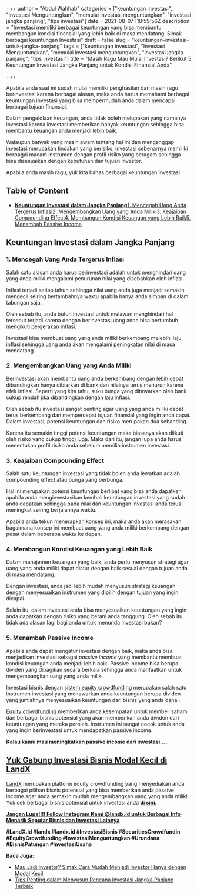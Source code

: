 +++
author = "Abdul Wahhab"
categories = ["keuntungan investasi", "Investasi Menguntungkan", "memulai investasi menguntungkan", "investasi jangka panjang", "tips investasi"]
date = 2021-08-07T18:59:56Z
description = "Investasi memiliki berbagai keuntungan yang bisa membantu membangun kondisi finansial yang lebih baik di masa mendatang. Simak berbagai keuntungan Investasi"
draft = false
slug = "keuntungan-investasi-untuk-jangka-panjang"
tags = ["keuntungan investasi", "Investasi Menguntungkan", "memulai investasi menguntungkan", "investasi jangka panjang", "tips investasi"]
title = "Masih Ragu Mau Mulai Investasi? Berikut 5 Keuntungan Investasi Jangka Panjang untuk Kondisi Finansial Anda"

+++


Apabila anda saat ini sudah mulai memiliki penghasilan dan masih ragu berinvestasi karena berbagai alasan, maka anda harus memahami berbagai keuntungan investasi yang bisa mempermudah anda dalam mencapai berbagai tujuan finansial.

Dalam pengelolaan keuangan, anda tidak boleh melupakan yang namanya investasi karena investasi memberikan banyak keuntungan sehingga bisa membantu keuangan anda menjadi lebih baik.

Walaupun banyak yang masih awam tentang hal ini dan menganggap investasi merupakan tindakan yang berisiko, investasi sebenarnya memiliki berbagai macam instrumen dengan profil risiko yang beragam sehingga bisa disesuaikan dengan kebutuhan dan tujuan investor.

Apabila anda masih ragu, yuk kita bahas berbagai keuntungan investasi.

## Table of Content

* **[Keuntungan Investasi dalam Jangka Panjang](#keuntungan-investasi-dalam-jangka-panjang)**[1. Mencegah Uang Anda Tergerus Inflasi](#1-mencegah-uang-anda-tergerus-inflasi)[2. Mengembangkan Uang yang Anda Miliki](#2-mengembangkan-uang-yang-anda-miliki)[3. Keajaiban Compounding Effect](#3-keajaiban-compounding-effect)[4. Membangun Kondisi Keuangan yang Lebih Baik](#4-membangun-kondisi-keuangan-yang-lebih-baik)[5. Menambah Passive Income](#5-menambah-passive-income)

## Keuntungan Investasi dalam Jangka Panjang

### 1. Mencegah Uang Anda Tergerus Inflasi

Salah satu alasan anda harus berinvestasi adalah untuk menghindari uang yang anda miliki mengalami penurunan nilai yang disebabkan oleh inflasi.

Inflasi terjadi setiap tahun sehingga nilai uang anda juga menjadi semakin mengecil seiring bertambahnya waktu apabila hanya anda simpan di dalam tabungan saja.

Oleh sebab itu, anda butuh investasi untuk melawan menghindari hal tersebut terjadi karena dengan berinvestasi uang anda bisa bertumbuh mengikuti pergerakan inflasi.

Investasi bisa membuat uang yang anda miliki berkembang melebihi laju inflasi sehingga uang anda akan mengalami peningkatan nilai di masa mendatang.

### 2. Mengembangkan Uang yang Anda Miliki

Berinvestasi akan membantu uang anda berkembang dengan lebih cepat dibandingkan hanya dibiarkan di bank dan nilainya terus menurun karena efek inflasi. Seperti yang kita tahu, suku bunga yang ditawarkan oleh bank cukup rendah jika dibandingkan dengan laju inflasi.

Oleh sebab itu investasi sangat penting agar uang yang anda miliki dapat terus berkembang dan mempercepat tujuan finansial yang ingin anda capai. Dalam investasi, potensi keuntungan dan risiko merupakan dua sebanding.

Karena itu semakin tinggi potensi keuntungan maka biasanya akan diikuti oleh risiko yang cukup tinggi juga. Maka dari itu, jangan lupa anda harus menentukan profil risiko anda sebelum memilih instrumen investasi.

### 3. Keajaiban Compounding Effect

Salah satu keuntungan investasi yang tidak boleh anda lewatkan adalah compounding effect atau bunga yang berbunga.

Hal ini merupakan potensi keuntungan berlipat yang bisa anda dapatkan apabila anda menginvestasikan kembali keuntungan investasi yang sudah anda dapatkan sehingga pada nilai dan keuntungan investasi anda terus meningkat seiring berjalannya waktu.

Apabila anda tekun menerapkan konsep ini, maka anda akan merasakan bagaimana konsep ini membuat uang yang anda miliki berkembang dengan pesat dalam beberapa waktu ke depan.

### 4. Membangun Kondisi Keuangan yang Lebih Baik

Dalam manajemen keuangan yang baik, anda perlu menyusun strategi agar uang yang anda miliki dapat diatur dengan baik sesuai dengan tujuan anda di masa mendatang.

Dengan investasi, anda jadi lebih mudah menyusun strategi keuangan dengan menyesuaikan instrumen yang dipilih dengan tujuan yang ingin dicapai.

Selain itu, dalam investasi anda bisa menyesuaikan keuntungan yang ingin anda dapatkan dengan risiko yang berani anda tanggung. Oleh sebab itu, tidak ada alasan lagi bagi anda untuk menunda investasi bukan?

### 5. Menambah Passive Income

Apabila anda dapat mengatur investasi dengan baik, maka anda bisa menjadikan investasi sebagai _passive income_ yang membantu membuat kondisi keuangan anda menjadi lebih baik. Passive income bisa berupa dividen yang dibagikan secara berkala sehingga anda manfaatkan untuk mengembangkan uang yang anda miliki.

Investasi bisnis dengan [sistem equity crowdfunding](https://landx.id/) merupakan salah satu instrumen investasi yang menawarkan anda keuntungan berupa dividen yang jumlahnya menyesuaikan keuntungan dari bisnis yang anda danai.

[Equity crowdfunding](https://landx.id/) memberikan anda kesempatan untuk membeli saham dari berbagai bisnis potensial yang akan memberikan anda dividen dari keuntungan yang mereka peroleh. Instrumen ini sangat cocok untuk anda yang ingin berinvestasi untuk mendapatkan passive income.

**Kalau kamu mau meningkatkan passive income dari investasi…..**

## [Yuk Gabung Investasi Bisnis Modal Kecil di LandX](https://landx.id/)

[LandX](https://landx.id/) merupakan platform equity crowdfunding yang menyediakan anda berbagai pilihan bisnis potensial yang bisa memberikan anda passive income agar anda semakin mudah mengembangkan uang yang anda miliki. Yuk cek berbagai bisnis potensial untuk investasi anda **[di sini.](https://landx.id/project/index.html)**

[**Jangan Lupa!!!! Follow Instagram Kami @landx.id untuk Berbagai Info Menarik Seputar Bisnis dan Investasi Lainnya**](https://instagram.com/landx.id?utm_medium=copy_link)

**#LandX.id    #landx         #landx.id    #InvestasiBisnis #SecuritiesCrowdfundin   #EquityCrowdfunding    #InvestasiMenguntungkan    #Urundana    #BisnisPatungan    #InvestasiUsaha**

**Baca Juga:**

* [Mau Jadi Investor? Simak Cara Mudah Menjadi Investor Hanya dengan Modal Kecil](https://landx.id/blog/cara-menjadi-investor/)
* [Tips Penting dalam Menyusun Rencana Investasi Jangka Panjang Terbaik](https://landx.id/blog/investasi-jangka-panjang-adalah/)

